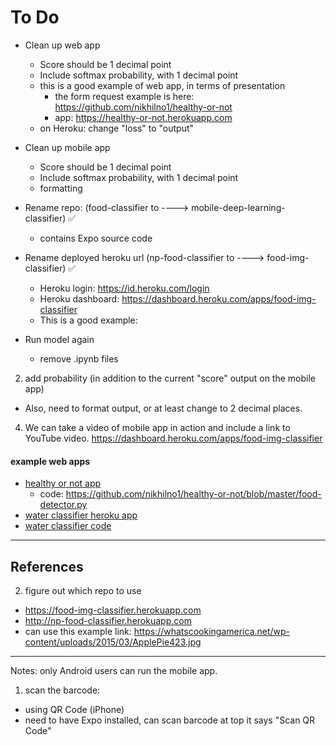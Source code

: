 # To Do

- Clean up web app
  - Score should be 1 decimal point
  - Include softmax probability, with 1 decimal point
  - this is a good example of web app, in terms of presentation
    - the form request example is here: https://github.com/nikhilno1/healthy-or-not
    - app: https://healthy-or-not.herokuapp.com
  - on Heroku:  change "loss" to "output"
- Clean up mobile app
  - Score should be 1 decimal point
  - Include softmax probability, with 1 decimal point
  - formatting
  
- Rename repo:  (food-classifier to ----> mobile-deep-learning-classifier) ✅
  - contains Expo source code
- Rename deployed heroku url (np-food-classifier to ----> food-img-classifier) ✅
  - Heroku login: https://id.heroku.com/login
  - Heroku dashboard:  https://dashboard.heroku.com/apps/food-img-classifier
  - This is a good example:  

- Run model again
  - remove .ipynb files

2.  add probability (in addition to the current "score" output on the mobile app)
- Also, need to format output, or at least change to 2 decimal places.


4.  We can take a video of mobile app in action and include a link to YouTube video.
https://dashboard.heroku.com/apps/food-img-classifier



#### example web apps
- [healthy or not app](https://healthy-or-not.herokuapp.com)
  - code:  https://github.com/nikhilno1/healthy-or-not/blob/master/food-detector.py
- [water classifier heroku app](https://water-classifier1.herokuapp.com)
- [water classifier code](https://github.com/shankarj67/Water-classifier-fastai)


---

## References

2. figure out which repo to use  

- https://food-img-classifier.herokuapp.com
- http://np-food-classifier.herokuapp.com
- can use this example link:  https://whatscookingamerica.net/wp-content/uploads/2015/03/ApplePie423.jpg


---

Notes:  only Android users can run the mobile app.  
1. scan the barcode:  
- using QR Code (iPhone)
- need to have Expo installed, can scan barcode at top it says "Scan QR Code"


